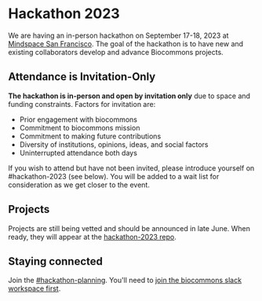 # Hackathon 2023

We are having an in-person hackathon on September 17-18, 2023 at [Mindspace San Francisco](https://www.google.com/maps/place/Mindspace+San+Francisco/data=!4m2!3m1!19sChIJ1SY5AOOBhYARpyx2-yXz53M). The goal of the hackathon is to have new and existing collaborators develop and advance Biocommons projects.

## Attendance is Invitation-Only

**The hackathon is in-person and open by invitation only** due to space and funding constraints. Factors for invitation are:

- Prior engagement with biocommons
- Commitment to biocommons mission
- Commitment to making future contributions
- Diversity of institutions, opinions, ideas, and social factors
- Uninterrupted attendance both days

If you wish to attend but have not been invited, please introduce yourself on #hackathon-2023 (see
below). You will be added to a wait list for consideration as we get closer to the event.

## Projects

Projects are still being vetted and should be announced in late June.  When ready, they will appear
at the [hackathon-2023 repo](https://github.com/biocommons/hackathon-2023).

## Staying connected

Join the [#hackathon-planning](https://app.slack.com/client/TDL15ES3T/C055VVAR77Y).
You'll need to [join the biocommons slack workspace first](/community/).
